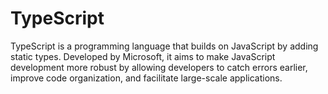 # TypeScript
TypeScript is a programming language that builds on JavaScript by adding static types. Developed by Microsoft, it aims to make JavaScript development more robust by allowing developers to catch errors earlier, improve code organization, and facilitate large-scale applications.
